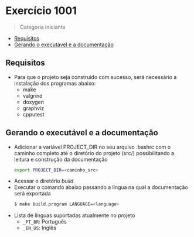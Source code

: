 # Exercício 1001

> Categoria iniciante

- [Requisitos](#requisitos)
- [Gerando o executável e a documentação](#executavel)

## <span id='requisitos'>Requisitos</span>

- Para que o projeto seja construído com sucesso, será necessário
  a instalação dos programas abaixo:
    - make
    - valgrind
    - doxygen
    - graphviz
    - cpputest

## <span id='executavel'>Gerando o executável e a documentação</span>

- Adicionar a variável PROJECT_DIR no seu arquivo .bashrc com o
  caminho completo até o diretório do projeto (src/) possibilitando
  a leitura e construção da documentação
    ``` sh
    export PROJECT_DIR=<caminho_src>
    ```
- Acessar o diretório _build_
- Executar o comando abaixo passando a língua na qual a documentação será exportada
    ``` sh
    $ make build.program LANGUAGE=<language>
    ```
- Lista de línguas suportadas atualmente no projeto
    - `_PT_BR`: Português
    - `_EN_US`: Inglês
